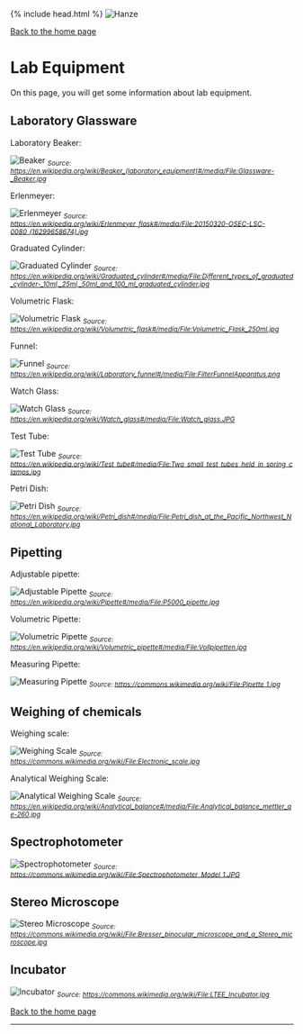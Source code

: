 {% include head.html %}
![Hanze](../../hanze/hanze.png)

[Back to the home page](../../index.md)  


# Lab Equipment

On this page, you will get some information about lab equipment.

## Laboratory Glassware

Laboratory Beaker:

![Beaker](./equipment/beaker.jpg)
*<sub>Source: https://en.wikipedia.org/wiki/Beaker_(laboratory_equipment)#/media/File:Glassware-_Beaker.jpg</sub>*

Erlenmeyer:

![Erlenmeyer](./equipment/erlenmeyer.jpg)
*<sub>Source: https://en.wikipedia.org/wiki/Erlenmeyer_flask#/media/File:20150320-OSEC-LSC-0080_(16299658674).jpg</sub>*

Graduated Cylinder:

![Graduated Cylinder](./equipment/graduated_cylinder.jpg)
*<sub>Source: https://en.wikipedia.org/wiki/Graduated_cylinder#/media/File:Different_types_of_graduated_cylinder-_10ml,_25ml,_50ml_and_100_ml_graduated_cylinder.jpg</sub>*

Volumetric Flask:

![Volumetric Flask](./equipment/volumetric_flask.jpg)
*<sub>Source: https://en.wikipedia.org/wiki/Volumetric_flask#/media/File:Volumetric_Flask_250ml.jpg</sub>*

Funnel:

![Funnel](./equipment/funnel.jpg)
*<sub>Source: https://en.wikipedia.org/wiki/Laboratory_funnel#/media/File:FilterFunnelApparatus.png</sub>*

Watch Glass:

![Watch Glass](./equipment/watch_glass.jpg)
*<sub>Source: https://en.wikipedia.org/wiki/Watch_glass#/media/File:Watch_glass.JPG</sub>*

Test Tube:

![Test Tube](./equipment/test_tube.jpg)
*<sub>Source: https://en.wikipedia.org/wiki/Test_tube#/media/File:Two_small_test_tubes_held_in_spring_clamps.jpg</sub>*


Petri Dish:

![Petri Dish](./equipment/petri_dish.jpg)
*<sub>Source: https://en.wikipedia.org/wiki/Petri_dish#/media/File:Petri_dish_at_the_Pacific_Northwest_National_Laboratory.jpg</sub>*


## Pipetting

Adjustable pipette:

![Adjustable Pipette](./equipment/adjustable_pipette.jpg)
*<sub>Source: https://en.wikipedia.org/wiki/Pipette#/media/File:P5000_pipette.jpg</sub>*

Volumetric Pipette:

![Volumetric Pipette](./equipment/vol_pipette.jpg)
*<sub>Source: https://en.wikipedia.org/wiki/Volumetric_pipette#/media/File:Vollpipetten.jpg</sub>*

Measuring Pipette:

![Measuring Pipette](./equipment/measuring_pipette.jpg)
*<sub>Source: https://commons.wikimedia.org/wiki/File:Pipette_1.jpg</sub>*


## Weighing of chemicals

Weighing scale:

![Weighing Scale](./equipment/weighing_scale.jpg)
*<sub>Source: https://commons.wikimedia.org/wiki/File:Electronic_scale.jpg</sub>*

Analytical Weighing Scale:

![Analytical Weighing Scale](./equipment/analytical_weighing_scale.jpg)
*<sub>Source: https://en.wikipedia.org/wiki/Analytical_balance#/media/File:Analytical_balance_mettler_ae-260.jpg</sub>*

## Spectrophotometer

![Spectrophotometer](./equipment/spectrophotometer.png)
*<sub>Source: https://commons.wikimedia.org/wiki/File:Spectrophotometer_Model_1.JPG</sub>*

## Stereo Microscope

![Stereo Microscope](./equipment/stereomicroscope.jpg)
*<sub>Source: https://commons.wikimedia.org/wiki/File:Bresser_binocular_microscope_and_a_Stereo_microscope.jpg</sub>*

## Incubator

![Incubator](./equipment/incubator.jpg)
*<sub>Source: https://commons.wikimedia.org/wiki/File:LTEE_Incubator.jpg</sub>*


[Back to the home page](../../index.md)  


---
